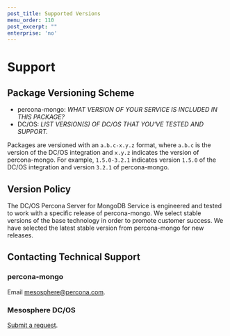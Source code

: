 ```yaml
---
post_title: Supported Versions
menu_order: 110
post_excerpt: ""
enterprise: 'no'
---
```


# Support

<a name="package-versioning-scheme"></a>
## Package Versioning Scheme

- percona-mongo: _WHAT VERSION OF YOUR SERVICE IS INCLUDED IN THIS PACKAGE?_
- DC/OS: _LIST VERSION(S) OF DC/OS THAT YOU'VE TESTED AND SUPPORT._

Packages are versioned with an `a.b.c-x.y.z` format, where `a.b.c` is the version of the DC/OS integration and `x.y.z` indicates the version of percona-mongo. For example, `1.5.0-3.2.1` indicates version `1.5.0` of the DC/OS integration and version `3.2.1` of percona-mongo.

<a name="version-policy"></a>
## Version Policy

The DC/OS Percona Server for MongoDB Service is engineered and tested to work with a specific release of percona-mongo. We select stable versions of the base technology in order to promote customer success. We have selected the latest stable version from percona-mongo for new releases.

<a name="contacting-technical-support"></a>
## Contacting Technical Support


### percona-mongo
Email [mesosphere@percona.com](mailto:mesosphere@percona.com).

### Mesosphere DC/OS
[Submit a request](https://support.mesosphere.com/hc/en-us/requests/new).
